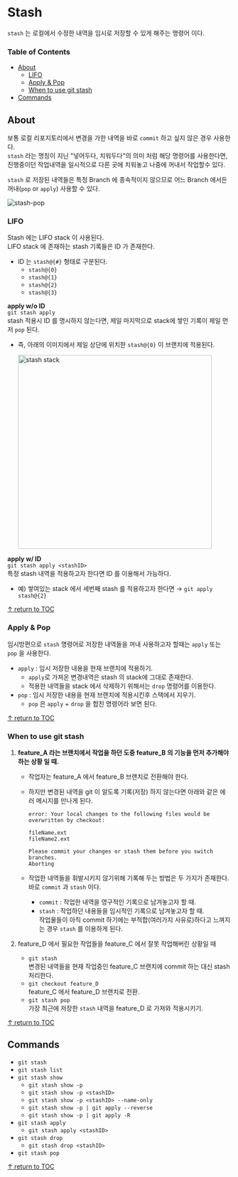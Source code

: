 # Stash 
`stash` 는 로컬에서 수정한 내역을 임시로 저장할 수 있게 해주는 명령어 이다.  


### Table of Contents
* [About](#about)
  * [LIFO](#lifo)
  * [Apply & Pop](#apply-&-pop)
  * [When to use git stash](#when-to-use-git-stash)
* [Commands](#commands)

## About
보통 로컬 리포지토리에서 변경을 가한 내역을 바로 `commit` 하고 싶지 않은 경우 사용한다.  
`stash` 라는 명칭이 지닌 "넣어두다, 치워두다"의 의미 처럼 해당 명령어를 사용한다면, 진행중이던 작업내역을 일시적으로 다른 곳에 치워놓고 나중에 꺼내서 작업할수 있다.  

`stash` 로 저장된 내역들은 특정 Branch 에 종속적이지 않으므로 어느 Branch 에서든 꺼내(`pop` or `apply`) 사용할 수 있다.

![stash-pop](https://user-images.githubusercontent.com/48475824/121684289-772c6e00-caf9-11eb-97c6-3e59d7d33239.gif)

### LIFO  
Stash 에는 LIFO stack 이 사용된다.  
LIFO stack 에 존재하는 stash 기록들은 ID 가 존재한다. 
- ID 는 `stash@{#}` 형태로 구분된다.  
  - `stash@{0}`
  - `stash@{1}`
  - `stash@{2}`
  - `stash@{3}`

**apply w/o ID**  
`git stash apply`  
stash 적용시 ID 를 명시하지 않는다면, 제일 마지막으로 stack에 쌓인 기록이 제일 먼저 `pop` 된다.  
- 즉, 아래의 이미지에서 제일 상단에 위치한 `stash@{0}` 이 브랜치에 적용된다.  

  <img width="436" alt="stash stack" src="https://user-images.githubusercontent.com/48475824/121688583-9679ca00-cafe-11eb-9028-04145f2aec93.png">

**apply w/ ID**  
`git stash apply <stashID>`  
특정 stash 내역을 적용하고자 한다면 ID 를 이용해서 가능하다.  
- 예) 쌓여있는 stack 에서 세번째 stash 를 적용하고자 한다면 → `git apply stash@{2}`

[↑ return to TOC](#table-of-contents)


### Apply & Pop
임시방편으로 `stash` 명령어로 저장한 내역들을 꺼내 사용하고자 할때는 `apply` 또는 `pop` 을 사용한다.  
- `apply` : 임시 저장한 내용을 현재 브랜치에 적용하기.  
  - `apply`로 가져온 변경내역은 stash 의 stack에 그대로 존재한다.  
  - 적용한 내역들을 stack 에서 삭제하기 위해서는 `drop` 명령어를 이용한다.  
- `pop` : 임시 저장한 내용을 현재 브랜치에 적용시킨후 스택에서 지우기.  
  - `pop` 은 `apply` + `drop` 을 합친 명령어라 보면 된다.  

[↑ return to TOC](#table-of-contents)


### When to use git stash
1. **feature_A 라는 브랜치에서 작업을 하던 도중 feature_B 의 기능을 먼저 추가해야하는 상황 일 때.**  

    - 작업자는 feature_A 에서 feature_B 브랜치로 전환해야 한다.
    - 하지만 변경된 내역을 git 이 알도록 기록(저장) 하지 않는다면 아래와 같은 에러 메시지를 만나게 된다.  
      ```
      error: Your local changes to the following files would be overwritten by checkout:

      fileName.ext
      fileName2.ext

      Please commit your changes or stash them before you switch branches.
      Aborting
      ```

    - 작업한 내역들을 휘발시키지 않기위해 기록해 두는 방법은 두 가지가 존재한다. 바로 `commit` 과 `stash` 이다.  
      - `commit` : 작업한 내역을 영구적인 기록으로 남겨놓고자 할 때.  
      - `stash` : 작업하던 내용들을 임시적인 기록으로 남겨놓고자 할 때.  
      작업물들이 아직 commit 하기에는 부적합(여러가지 사유로)하다고 느껴지는 경우 `stash` 를 이용하게 된다.  

1. feature_D 에서 필요한 작업들을 feature_C 에서 잘못 작업해버린 상황일 때  
   - `git stash`  
    변경된 내역들을 현재 작업중인 feature_C 브랜치에 commit 하는 대신 stash 처리한다.  
   - `git checkout feature_D`  
     feature_C 에서 feature_D 브랜치로 전환.  
   - `git stash pop`  
     가장 최근에 저장한 `stash` 내역을 feature_D 로 가져와 적용시키기.

[↑ return to TOC](#table-of-contents)


## Commands  
- `git stash`  
- `git stash list`  
- `git stash show`  
  - `git stash show -p`
  - `git stash show -p <stashID>`
  - `git stash show -p <stashID> --name-only`
  - `git stash show -p | git apply --reverse`
  - `git stash show -p | git apply -R`
- `git stash apply`  
  - `git stash apply <stashID>`  
- `git stash drop`
  - `git stash drop <stashID>`
- `git stash pop`

[↑ return to TOC](#table-of-contents)